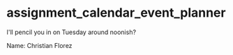# assignment_calendar_event_planner
I'll pencil you in on Tuesday around noonish?

Name: Christian Florez